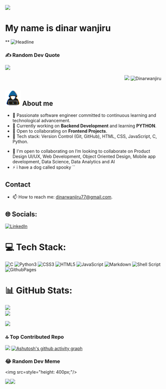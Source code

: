 **![](https://user-images.githubusercontent.com/18350557/176309783-0785949b-9127-417c-8b55-ab5a4333674e.gif)**

# My name is dinar wanjiru

**
<img src="https://readme-typing-svg.herokuapp.com?color=0000FF&size=32&center=true&vCenter=true&width=600&height=50&lines=Hi+there+I'm+Dinar+%F0%9F%91%8B;👨‍💻+++Full-Stack+Developer;Software+Engineer;Student+@+ALX+Africa;Problem+Solver;Codebase+:++Stable+" alt="Headline" /> </div>
### ✍️ Random Dev Quote
![](https://quotes-github-readme.vercel.app/api?type=horizontal&theme=tokyonight)


<!-- ![GitHub Activity Graph](https://activity-graph.herokuapp.com/graph?username=Dinarwanjiru&bg_color=1d2a3a&color=5BCDEC&line=5BCDEC&point=FFFFFF&hide_border=true) -->

<p align="right">
  <img src="https://media.giphy.com/media/WUlplcMpOCEmTGBtBW/giphy.gif" width="30">
  <img src="https://komarev.com/ghpvc/?username=Dinarwanjiru&label=Profile%20views&color=0e75b6&style=flat" alt="Dinarwanjiru" />
</p>

## <picture><img src = "https://github.com/0xAbdulKhalid/0xAbdulKhalid/raw/main/assets/mdImages/about_me.gif" width = 50px></picture> **About me**

- 🌱 Passionate software engineer committed to continuous learning and technological advancement.
- 🔭 Currently working on **Backend Development** and learning **PYTHON**.
- 👯 Open to collaborating on **Frontend Projects**.
- 💬 Tech stack: Version Control (Git, GitHub), HTML, CSS, JavaScript, C, Python.
* 🤝  I'm open to collaborating on I’m looking to collaborate on Product Design UI/UX, Web Development, Object Oriented Design, Mobile app development, Data Science, Data Analytics and AI
* ⚡  i have a dog called spooky
``
## Contact

- 📫 How to reach me: [dinarwanjiru77@gmail.com](mailto:dinarwanjiru77@gmail.com).


## 🌐 Socials:
[![LinkedIn](https://img.shields.io/badge/LinkedIn-%230077B5.svg?logo=linkedin&logoColor=white)](https://www.linkedin.com/in/dinah-wanjiru-74a364271)  

# 💻 Tech Stack:
![C](https://img.shields.io/badge/c-%2300599C.svg?style=for-the-badge&logo=c&logoColor=white) 
![Python3](https://img.shields.io/badge/python3-%233776AB.svg?style=for-the-badge&logo=python&logoColor=white) ![CSS3](https://img.shields.io/badge/css3-%231572B6.svg?style=for-the-badge&logo=css3&logoColor=white) ![HTML5](https://img.shields.io/badge/html5-%23E34F26.svg?style=for-the-badge&logo=html5&logoColor=white) ![JavaScript](https://img.shields.io/badge/javascript-%23323330.svg?style=for-the-badge&logo=javascript&logoColor=%23F7DF1E) ![Markdown](https://img.shields.io/badge/markdown-%23000000.svg?style=for-the-badge&logo=markdown&logoColor=white) ![Shell Script](https://img.shields.io/badge/shell_script-%23121011.svg?style=for-the-badge&logo=gnu-bash&logoColor=white) ![GithubPages](https://img.shields.io/badge/github%20pages-121013?style=for-the-badge&logo=github&logoColor=white) 

# 📊 GitHub Stats:
![](https://github-readme-stats.vercel.app/api?username=Dinarwanjiru&theme=dark&hide_border=false&include_all_commits=true&count_private=true)<br/>
![](https://github-readme-streak-stats.herokuapp.com/?user=Dinarwanjiru&theme=dark&hide_border=false)<br/>
  

![](https://github-readme-stats.vercel.app/api/top-langs/?username=Dinarwanjiru&theme=dark&hide_border=false&include_all_commits=true&count_private=true&layout=compact)
<!-- ![GitHub Activity Graph](https://activity-graph.herokuapp.com/graph?username=Dinarwanjiru&bg_color=1d2a3a&color=5BCDEC&line=5BCDEC&point=FFFFFF&hide_border=true) -->





### 🔝 Top Contributed Repo
![](https://github-contributor-stats.vercel.app/api?username=Dinarwanjiru&limit=5&theme=chalk&combine_all_yearly_contributions=true)
[![Ashutosh's github activity graph](https://github-readme-activity-graph.vercel.app/graph?username=Dinarwanjiru&bg_color=ffcfe9&color=9e4c98&line=9e4c98&point=403d3d&area=true&hide_border=true)](https://github.com/ashutosh00710/github-readme-activity-graph)

### 😂 Random Dev Meme
<img src=style="height: 400px;"/>

![](http://www.probytes.net/wp-content/uploads/2018/01/4-1.png)![](https://tse2.mm.bing.net/th?id=OIP.mT_liJTTbCvDI96YatI8bQHaG3&pid=Api&P=0&h=220)
